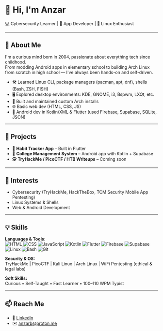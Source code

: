 # 👋 Hi, I'm Anzar  
💻 Cybersecurity Learner | 📱 App Developer | 🐧 Linux Enthusiast

---

## 🧠 About Me

I'm a curious mind born in 2004, passionate about everything tech since childhood.  
From modding Android apps in elementary school to building Arch Linux from scratch in high school — I've always been hands-on and self-driven.

- 🛠️ Learned Linux CLI, package managers (pacman, apt, dnf), shells (Bash, ZSH, FISH)
- 🖥️ Explored desktop environments: KDE, GNOME, i3, Bspwm, LXQt, etc.
- 💾 Built and maintained custom Arch installs
- 🌐 Basic web dev (HTML, CSS, JS)
- 📱 Android dev in Kotlin/XML & Flutter (used Firebase, Supabase, SQLite, JSON)

---

## 📂 Projects

- 📱 **Habit Tracker App** – Built in Flutter  
- 🏫 **College Management System** – Android app with Kotlin + Supabase  
- 🕵️ **TryHackMe / PicoCTF / HTB Writeups** – Coming soon

---

## 🔐 Interests

- Cybersecurity (TryHackMe, HackTheBox, TCM Security Mobile App Pentesting)
- Linux Systems & Shells
- Web & Android Development

---

## 💡 Skills

**Languages & Tools:**  
![HTML](https://img.shields.io/badge/HTML5-E34F26?style=for-the-badge&logo=html5&logoColor=white)
![CSS](https://img.shields.io/badge/CSS3-1572B6?style=for-the-badge&logo=css3&logoColor=white)
![JavaScript](https://img.shields.io/badge/JavaScript-F7DF1E?style=for-the-badge&logo=javascript&logoColor=black)
![Kotlin](https://img.shields.io/badge/Kotlin-7F52FF?style=for-the-badge&logo=kotlin&logoColor=white)
![Flutter](https://img.shields.io/badge/Flutter-02569B?style=for-the-badge&logo=flutter&logoColor=white)
![Firebase](https://img.shields.io/badge/Firebase-ffca28?style=for-the-badge&logo=firebase&logoColor=black)
![Supabase](https://img.shields.io/badge/Supabase-3ECF8E?style=for-the-badge&logo=supabase&logoColor=white)
![Linux](https://img.shields.io/badge/Linux-FCC624?style=for-the-badge&logo=linux&logoColor=black)
![Bash](https://img.shields.io/badge/Bash-4EAA25?style=for-the-badge&logo=gnubash&logoColor=white)
![Git](https://img.shields.io/badge/Git-F05032?style=for-the-badge&logo=git&logoColor=white)

**Security & OS:**  
TryHackMe | PicoCTF | Kali Linux | Arch Linux | WiFi Pentesting (ethical & legal labs)

**Soft Skills:**  
Curious • Self-Taught • Fast Learner • 100–110 WPM Typist

---

## 📫 Reach Me

- 🔗 [LinkedIn](https://www.linkedin.com/in/anzar-makrani-355a77271/)
- ✉️ anzarb@proton.me
